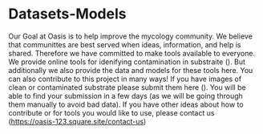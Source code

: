 # Datasets-Models
Our Goal at Oasis is to help improve the mycology community. We believe that communittes are best served when ideas, information, and help is shared. Therefore we have committed to make tools available to everyone. We provide online tools for idenifying contamination in substraite (). But additionally we also provide the data and models for these tools here. You can also contribute to this project in many ways! If you have images of clean or contaminated substrate please submit them here (). You will be able to find your submission in a few days (as we will be going through them manually to avoid bad data). If you have other ideas about how to contribute or for tools you would like to use, please contact us (https://oasis-123.square.site/contact-us)
